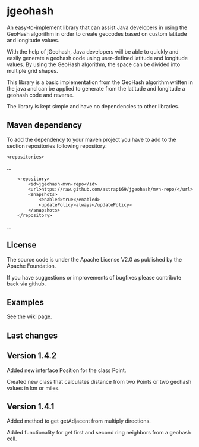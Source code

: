 jgeohash
========

An easy-to-implement library that can assist Java developers in using the GeoHash algorithm in order to create geocodes based on custom latitude and longitude values.

With the help of jGeohash, Java developers will be able to quickly and easily generate a geohash code using user-defined latitude and longitude values. By using the GeoHash algorithm, the space can be divided into multiple grid shapes.

This library is a basic implementation from the GeoHash algorithm written in the java and can be applied to generate from the latitude and longitude a geohash code and reverse. 

The library is kept simple and have no dependencies to other libraries.

Maven dependency
-------

To add the dependency to your maven project you have to add to the section repositories following repository:

	<repositories>
...
		
		<repository>
			<id>jgeohash-mvn-repo</id>
			<url>https://raw.github.com/astrapi69/jgeohash/mvn-repo/</url>
			<snapshots>
				<enabled>true</enabled>
				<updatePolicy>always</updatePolicy>
			</snapshots>
		</repository>
		
...
	</repositories>

License
-------

The source code is under the Apache License V2.0 as published by the Apache Foundation.

If you have suggestions or improvements of bugfixes please contribute back via github.

Examples
-------

See the wiki page.

Last changes
----------------------

Version 1.4.2
-------------
Added new interface Position for the class Point.

Created new class that calculates distance from two Points or two geohash values in km or miles.


Version 1.4.1
-------------

Added method to get getAdjacent from multiply directions.

Added functionality for get first and second ring neighbors from a geohash cell.
